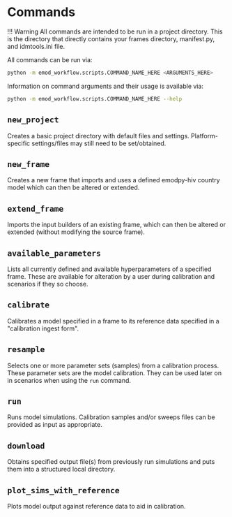 # Commands

!!! Warning
    All commands are intended to be run in a project directory. This is the 
    directory that directly contains your frames directory, manifest.py, and
    idmtools.ini file.

All commands can be run via:

```bash
python -m emod_workflow.scripts.COMMAND_NAME_HERE <ARGUMENTS_HERE>
```

Information on command arguments and their usage is available via:

```bash
python -m emod_workflow.scripts.COMMAND_NAME_HERE --help
```

## `new_project`

Creates a basic project directory with default files and settings.
Platform-specific settings/files may still need to be set/obtained. 

## `new_frame`

Creates a new frame that imports and uses a defined emodpy-hiv country model
which can then be altered or extended.

## `extend_frame`

Imports the input builders of an existing frame, which can then be altered or
extended (without modifying the source frame).

## `available_parameters`

Lists all currently defined and available hyperparameters of a specified frame.
These are available for alteration by a user during calibration and scenarios
if they so choose.

## `calibrate`

Calibrates a model specified in a frame to its reference data specified in
a "calibration ingest form".

## `resample`

Selects one or more parameter sets (samples) from a calibration process.
These parameter sets are the model calibration.  They can be used later on
in scenarios when using the `run` command.

## `run`

Runs model simulations. Calibration samples and/or sweeps files can be provided
as input as appropriate. 

## `download`

Obtains specified output file(s) from previously run simulations and puts them
into a structured local directory.

## `plot_sims_with_reference`

Plots model output against reference data to aid in calibration.
